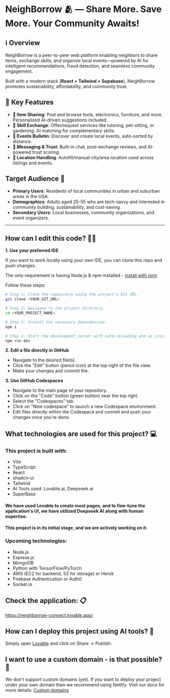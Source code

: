 # NeighBorrow 🫂 — Share More. Save More. Your Community Awaits!

## ℹ️ Overview

NeighBorrow is a peer-to-peer web platform enabling neighbors to share items, exchange skills, and organize local events—powered by AI for intelligent recommendations, fraud detection, and seamless community engagement.

Built with a modern stack (**React + Tailwind + Supabase**), NeighBorrow promotes sustainability, affordability, and community trust.

## 🌟 Key Features

- **🔄 Item Sharing**: Post and browse tools, electronics, furniture, and more. Personalized AI-driven suggestions included.
- **🧠 Skill Exchange**: Offer/request services like tutoring, pet-sitting, or gardening. AI matching for complementary skills.
- **📅 Events Bulletin**: Discover and create local events, auto-sorted by distance.
- **💬 Messaging & Trust**: Built-in chat, post-exchange reviews, and AI-powered trust scoring.
- **📍 Location Handling**: Autofill/manual city/area location used across listings and events.


## Target Audience 👥
- **Primary Users**: Residents of local communities in urban and suburban areas in the USA.
- **Demographics**: Adults aged 25-55 who are tech-savvy and interested in community building, sustainability, and cost-saving.
- **Secondary Users**: Local businesses, community organizations, and event organizers.

---

## How can I edit this code? 👨‍💻


**1. Use your preferred IDE**

If you want to work locally using your own IDE, you can clone this repo and push changes.

The only requirement is having Node.js & npm installed - [install with nvm](https://github.com/nvm-sh/nvm#installing-and-updating)

Follow these steps:

```sh
# Step 1: Clone the repository using the project's Git URL.
git clone <YOUR_GIT_URL>

# Step 2: Navigate to the project directory.
cd <YOUR_PROJECT_NAME>

# Step 3: Install the necessary dependencies.
npm i

# Step 4: Start the development server with auto-reloading and an instant preview.
npm run dev
```

**2. Edit a file directly in GitHub**

- Navigate to the desired file(s).
- Click the "Edit" button (pencil icon) at the top right of the file view.
- Make your changes and commit the.

**3. Use GitHub Codespaces**

- Navigate to the main page of your repository.
- Click on the "Code" button (green button) near the top right.
- Select the "Codespaces" tab.
- Click on "New codespace" to launch a new Codespace environment.
- Edit files directly within the Codespace and commit and push your changes once you're done.

## What technologies are used for this project? 💻

### This project is built with:

- Vite
- TypeScript
- React
- shadcn-ui
- Tailwind 
- AI Tools used: Lovable.ai, Deepseek ai
- SuperBase

#### We have used Lovable to create most pages, and to fine-tune the application's UI, we have utilized Deepseek AI along with human expertise. 
#### This project is in its initial stage, and we are actively working on it.

### Upcoming technologies:
- Node.js
- Express.js
- MongoDB
- Python with TensorFlow/PyTorch
- AWS (EC2 for backend, S3 for storage) or Herok
- Firebase Authentication or Auth0
- Socket.io

## Check the application: 📋
https://neighborrow-connect.lovable.app/

## How can I deploy this project using AI tools? 🧰

Simply open [Lovable](https://lovable.dev/projects/3bdb0654-bf6e-45be-bcaf-e1bb926a8749) and click on Share -> Publish.

## I want to use a custom domain - is that possible? 👀

We don't support custom domains (yet). If you want to deploy your project under your own domain then we recommend using Netlify. Visit our docs for more details: [Custom domains](https://docs.lovable.dev/tips-tricks/custom-domain/)

